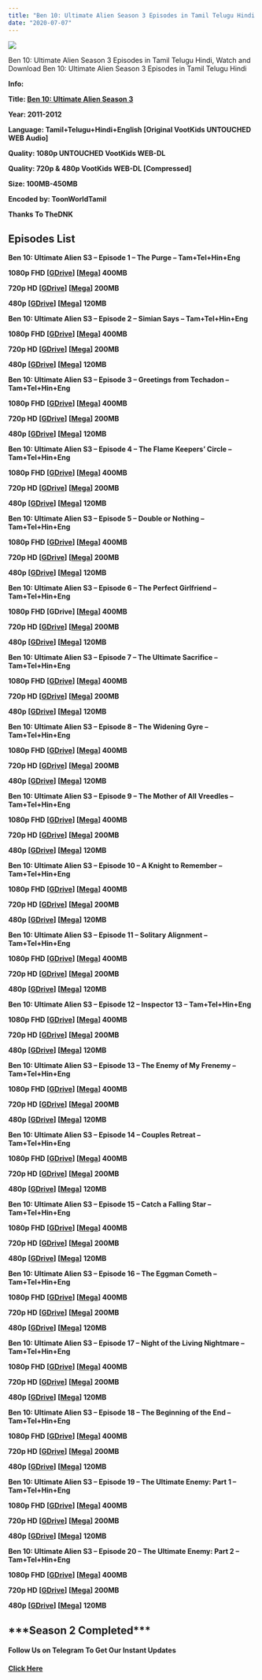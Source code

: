 ```yaml
---
title: "Ben 10: Ultimate Alien Season 3 Episodes in Tamil Telugu Hindi English"
date: "2020-07-07"
---
```


![](https://extraimage.com/images/2020/07/07/wp2035779.jpg)

Ben 10: Ultimate Alien Season 3 Episodes in Tamil Telugu Hindi, Watch and Download Ben 10: Ultimate Alien Season 3 Episodes in Tamil Telugu Hindi

**Info:**

**Title: [Ben 10: Ultimate Alien Season 3](https://toonworldtamil.com/ben-10-ultimate-alien-season-3-episodes-in-tamil-telugu-hindi/)**

**Year: 2011-2012**

**Language: Tamil+Telugu+Hindi+English \[Original VootKids UNTOUCHED WEB Audio\]**

**Quality: 1080p UNTOUCHED VootKids WEB-DL**

**Quality: 720p & 480p VootKids WEB-DL \[Compressed\]**

**Size: 100MB-450MB**

**Encoded by: ToonWorldTamil**

**Thanks To TheDNK**

## **Episodes List**

**Ben 10: Ultimate Alien S3 – Episode 1 – The Purge – Tam+Tel+Hin+Eng**

**1080p FHD \[[GDrive](https://gplinks.co/KuknXJ)\] \[[Mega](https://gplinks.co/R2WdmG)\] 400MB**

**720p HD \[[GDrive](https://gplinks.co/UHcjD)\] \[[Mega](https://gplinks.co/75Y1)\] 200MB**

**480p \[[GDrive](https://gplinks.co/RC8kCzzN)\] \[[Mega](https://gplinks.co/2pwIMfRd)\] 120MB**

**Ben 10: Ultimate Alien S3 – Episode 2 – Simian Says – Tam+Tel+Hin+Eng**

**1080p FHD \[[GDrive](https://gplinks.co/FWOtM)\] \[[Mega](https://gplinks.co/dNquM6V)\] 400MB**

**720p HD \[[GDrive](https://gplinks.co/gkqwfhGU)\] \[[Mega](https://gplinks.co/9JKy2xWq)\] 200MB**

**480p \[[GDrive](https://gplinks.co/RJiKjW)\] \[[Mega](https://gplinks.co/9IyK2)\] 120MB**

**Ben 10: Ultimate Alien S3 – Episode 3 – Greetings from Techadon – Tam+Tel+Hin+Eng**

**1080p FHD \[[GDrive](https://gplinks.co/0lFF)\] \[[Mega](https://gplinks.co/mzGd8Voa)\] 400MB**

**720p HD \[[GDrive](https://gplinks.co/YsEWVq)\] \[[Mega](https://gplinks.co/YMIhsP8)\] 200MB**

**480p \[[GDrive](https://gplinks.co/42HThqM)\] \[[Mega](https://gplinks.co/c9dn)\] 120MB**

**Ben 10: Ultimate Alien S3 – Episode 4 – The Flame Keepers’ Circle – Tam+Tel+Hin+Eng**

**1080p FHD \[[GDrive](https://gplinks.co/RpxGz7a)\] \[[Mega](https://gplinks.co/Qk9ZR96)\] 400MB**

**720p HD \[[GDrive](https://gplinks.co/MCsnTx)\] \[[Mega](https://gplinks.co/uSazAU)\] 200MB**

**480p \[[GDrive](https://gplinks.co/cvKzE)\] \[[Mega](https://gplinks.co/TFuSsJq)\] 120MB**

**Ben 10: Ultimate Alien S3 – Episode 5 – Double or Nothing – Tam+Tel+Hin+Eng**

**1080p FHD \[[GDrive](https://gplinks.co/19lHBi)\] \[[Mega](https://gplinks.co/bvS0Yc)\] 400MB**

**720p HD \[[GDrive](https://gplinks.co/2Ufzl8)\] \[[Mega](https://gplinks.co/8alPOV)\] 200MB**

**480p \[[GDrive](https://gplinks.co/asSGw)\] \[[Mega](https://gplinks.co/68ZEK)\] 120MB**

**Ben 10: Ultimate Alien S3 – Episode 6 – The Perfect Girlfriend – Tam+Tel+Hin+Eng**

**1080p FHD \[GDrive\] \[[Mega](https://gplinks.co/v9ZaQvh)\] 400MB**

**720p HD \[[GDrive](https://gplinks.co/x7vml)\] \[[Mega](https://gplinks.co/9tHnpGH)\] 200MB**

**480p \[[GDrive](https://gplinks.co/loUJZ8S)\] \[[Mega](https://gplinks.co/Uc4c)\] 120MB**

**Ben 10: Ultimate Alien S3 – Episode 7 – The Ultimate Sacrifice – Tam+Tel+Hin+Eng**

**1080p FHD \[[GDrive](https://gplinks.co/K81UJ3aW)\] \[[Mega](https://gplinks.co/xVdgX2)\] 400MB**

**720p HD \[[GDrive](https://gplinks.co/ATCK)\] \[[Mega](https://gplinks.co/zfRv3Qb7)\] 200MB**

**480p \[[GDrive](https://gplinks.co/zcdkoZwp)\] \[[Mega](https://gplinks.co/00w6Vk6)\] 120MB**

**Ben 10: Ultimate Alien S3 – Episode 8 – The Widening Gyre – Tam+Tel+Hin+Eng**

**1080p FHD \[[GDrive](https://gplinks.co/gvpMr)\] \[[Mega](https://gplinks.co/gmMZg)\] 400MB**

**720p HD \[[GDrive](https://gplinks.co/zSt8m)\] \[[Mega](https://gplinks.co/DUrvR1x8)\] 200MB**

**480p \[[GDrive](https://gplinks.co/h3XXP)\] \[[Mega](https://gplinks.co/UBeDFho4)\] 120MB**

**Ben 10: Ultimate Alien S3 – Episode 9 – The Mother of All Vreedles – Tam+Tel+Hin+Eng**

**1080p FHD \[[GDrive](https://gplinks.co/3FiqT)\] \[[Mega](https://gplinks.co/d2LRNORj)\] 400MB**

**720p HD \[[GDrive](https://gplinks.co/iqohg)\] \[[Mega](https://gplinks.co/Jwzp7e)\] 200MB**

**480p \[[GDrive](https://gplinks.co/DxOr)\] \[[Mega](https://gplinks.co/lInABBG)\] 120MB**

**Ben 10: Ultimate Alien S3 – Episode 10 – A Knight to Remember – Tam+Tel+Hin+Eng**

**1080p FHD \[[GDrive](https://gplinks.co/zm9zzyon)\] \[[Mega](https://gplinks.co/ur4cX)\] 400MB**

**720p HD \[[GDrive](https://gplinks.co/F4sD9)\] \[[Mega](https://gplinks.co/ITSnq)\] 200MB**

**480p \[[GDrive](https://gplinks.co/zWgecXek)\] \[[Mega](https://gplinks.co/5TWEfn)\] 120MB**

**Ben 10: Ultimate Alien S3 – Episode 11 – Solitary Alignment – Tam+Tel+Hin+Eng**

**1080p FHD \[[GDrive](https://gplinks.co/3MbrcHd)\] \[[Mega](https://gplinks.co/pVLA3J0)\] 400MB**

**720p HD \[[GDrive](https://gplinks.co/GvWXK)\] \[[Mega](https://gplinks.co/u3S4a4iD)\] 200MB**

**480p \[[GDrive](https://gplinks.co/cXkh2ejG)\] \[[Mega](https://gplinks.co/Zgo1d)\] 120MB**

**Ben 10: Ultimate Alien S3 – Episode 12 – Inspector 13 – Tam+Tel+Hin+Eng**

**1080p FHD \[[GDrive](https://gplinks.co/XekU1F)\] \[[Mega](https://gplinks.co/JIJvznCD)\] 400MB**

**720p HD \[[GDrive](https://gplinks.co/1Iyk0)\] \[[Mega](https://gplinks.co/YUNBgYBc)\] 200MB**

**480p \[[GDrive](https://gplinks.co/R1lo1Y)\] \[[Mega](https://gplinks.co/TzibQ)\] 120MB**

**Ben 10: Ultimate Alien S3 – Episode 13 – The Enemy of My Frenemy – Tam+Tel+Hin+Eng**

**1080p FHD \[[GDrive](https://gplinks.co/WxzAv0)\] \[[Mega](https://gplinks.co/JhGhb3)\] 400MB**

**720p HD \[[GDrive](https://gplinks.co/bD8p)\] \[[Mega](https://gplinks.co/Tf9JrU2)\] 200MB**

**480p \[[GDrive](https://gplinks.co/tPYEH6if)\] \[[Mega](https://gplinks.co/3mpNY6)\] 120MB**

**Ben 10: Ultimate Alien S3 – Episode 14 – Couples Retreat – Tam+Tel+Hin+Eng**

**1080p FHD \[[GDrive](https://gplinks.co/vr6taQ)\] \[[Mega](https://gplinks.co/hWlU)\] 400MB**

**720p HD \[[GDrive](https://gplinks.co/RszFR)\] \[[Mega](https://gplinks.co/KevPRE0F)\] 200MB**

**480p \[[GDrive](https://gplinks.co/Ruths)\] \[[Mega](https://gplinks.co/gC05HoV)\] 120MB**

**Ben 10: Ultimate Alien S3 – Episode 15 – Catch a Falling Star – Tam+Tel+Hin+Eng**

**1080p FHD \[[GDrive](https://gplinks.co/kxc2BWt2)\] \[[Mega](https://gplinks.co/rZvC)\] 400MB**

**720p HD \[[GDrive](https://gplinks.co/248iV)\] \[[Mega](https://gplinks.co/2zQMt)\] 200MB**

**480p \[[GDrive](https://gplinks.co/WHdS1)\] \[[Mega](https://gplinks.co/1HwN)\] 120MB**

**Ben 10: Ultimate Alien S3 – Episode 16 – The Eggman Cometh – Tam+Tel+Hin+Eng**

**1080p FHD \[[GDrive](https://gplinks.co/NhkpB)\] \[[Mega](https://gplinks.co/TzttH2)\] 400MB**

**720p HD \[[GDrive](https://gplinks.co/wiHzs)\] \[[Mega](https://gplinks.co/EmOBgjYY)\] 200MB**

**480p \[[GDrive](https://gplinks.co/Rq9mE8d)\] \[[Mega](https://gplinks.co/XQ856RKt)\] 120MB**

**Ben 10: Ultimate Alien S3 – Episode 17 – Night of the Living Nightmare – Tam+Tel+Hin+Eng**

**1080p FHD \[[GDrive](https://gplinks.co/3qivC)\] \[[Mega](https://gplinks.co/Fd4fL)\] 400MB**

**720p HD \[[GDrive](https://gplinks.co/AWkqV3S)\] \[[Mega](https://gplinks.co/W12Ub9)\] 200MB**

**480p \[[GDrive](https://gplinks.co/9lauA)\] \[[Mega](https://gplinks.co/ia5FP)\] 120MB**

**Ben 10: Ultimate Alien S3 – Episode 18 – The Beginning of the End – Tam+Tel+Hin+Eng**

**1080p FHD \[[GDrive](https://gplinks.co/fbn4UpDT)\] \[[Mega](https://gplinks.co/QByd)\] 400MB**

**720p HD \[[GDrive](https://gplinks.co/skN8rVO)\] \[[Mega](https://gplinks.co/vjE5Te1P)\] 200MB**

**480p \[[GDrive](https://gplinks.co/2qyDeP)\] \[[Mega](https://gplinks.co/TaQO3dN)\] 120MB**

**Ben 10: Ultimate Alien S3 – Episode 19 – The Ultimate Enemy: Part 1 – Tam+Tel+Hin+Eng**

**1080p FHD \[[GDrive](https://gplinks.co/Pa9fy)\] \[[Mega](https://gplinks.co/0q62Ff)\] 400MB**

**720p HD \[[GDrive](https://gplinks.co/QHK9)\] \[[Mega](https://gplinks.co/cTuaZf6)\] 200MB**

**480p \[[GDrive](https://gplinks.co/fCeJCYw)\] \[[Mega](https://gplinks.co/T1IMs)\] 120MB**

**Ben 10: Ultimate Alien S3 – Episode 20 – The Ultimate Enemy: Part 2 – Tam+Tel+Hin+Eng**

**1080p FHD \[[GDrive](https://gplinks.co/j61DLg)\] \[[Mega](https://gplinks.co/w2St1TCk)\] 400MB**

**720p HD \[[GDrive](https://gplinks.co/6pOLzk)\] \[[Mega](https://gplinks.co/Ao6gHn6)\] 200MB**

**480p \[[GDrive](https://gplinks.co/iYZIdn)\] \[[Mega](https://gplinks.co/3ruO8CUE)\] 120MB**

## \*\*\*Season 2 Completed\*\*\*

#### **Follow Us on Telegram To Get Our Instant Updates**

#### **[Click Here](https://t.me/joinchat/AAAAAEDdWfKBosrNxtfy-Q)**
